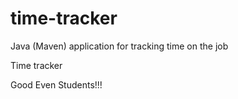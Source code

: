 # time-tracker
Java (Maven) application for tracking time on the job

Time tracker

Good Even Students!!!
